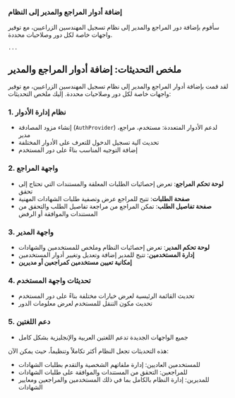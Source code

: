### إضافة أدوار المراجع والمدير إلى النظام

سأقوم بإضافة دور المراجع والمدير إلى نظام تسجيل المهندسين الزراعيين، مع توفير واجهات خاصة لكل دور وصلاحيات محددة.

```typescriptreact project="agricultural-engineers-registration"
...
```

## ملخص التحديثات: إضافة أدوار المراجع والمدير

لقد قمت بإضافة أدوار المراجع والمدير إلى نظام تسجيل المهندسين الزراعيين، مع توفير واجهات خاصة لكل دور وصلاحيات محددة. إليك ملخص التحديثات:

### 1. نظام إدارة الأدوار

- إنشاء مزود المصادقة (`AuthProvider`) لدعم الأدوار المتعددة: مستخدم، مراجع، مدير
- تحديث آلية تسجيل الدخول للتعرف على الأدوار المختلفة
- إضافة التوجيه المناسب بناءً على دور المستخدم


### 2. واجهة المراجع

- **لوحة تحكم المراجع**: تعرض إحصائيات الطلبات المعلقة والمستندات التي تحتاج إلى تحقق
- **صفحة الطلبات**: تتيح للمراجع عرض وتصفية طلبات الشهادات المهنية
- **صفحة تفاصيل الطلب**: تمكن المراجع من مراجعة تفاصيل الطلب والتحقق من المستندات والموافقة أو الرفض


### 3. واجهة المدير

- **لوحة تحكم المدير**: تعرض إحصائيات النظام وملخص للمستخدمين والشهادات
- **إدارة المستخدمين**: تتيح للمدير إضافة وتعديل وتغيير أدوار المستخدمين
- **إمكانية تعيين مستخدمين كمراجعين أو مديرين**


### 4. تحديثات واجهة المستخدم

- تحديث القائمة الرئيسية لعرض خيارات مختلفة بناءً على دور المستخدم
- تحديث مكون التنقل للمستخدم لعرض معلومات الدور


### 5. دعم اللغتين

- جميع الواجهات الجديدة تدعم اللغتين العربية والإنجليزية بشكل كامل


هذه التحديثات تجعل النظام أكثر تكاملاً وتنظيماً، حيث يمكن الآن:

- للمستخدمين العاديين: إدارة ملفاتهم الشخصية والتقدم بطلبات الشهادات
- للمراجعين: التحقق من المستندات والموافقة على طلبات الشهادات
- للمديرين: إدارة النظام بالكامل بما في ذلك المستخدمين والمراجعين ومعايير الشهادات